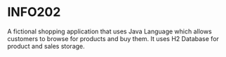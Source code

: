 # INFO202
A fictional shopping application that uses Java Language which allows customers to browse for products and buy them. 
It uses H2 Database for product and sales storage. 
